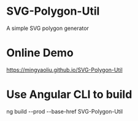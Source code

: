# SVG-Polygon-Util
A simple SVG polygon generator

# Online Demo
https://mingyaoliu.github.io/SVG-Polygon-Util


# Use Angular CLI to build

ng build --prod --base-href SVG-Polygon-Util
